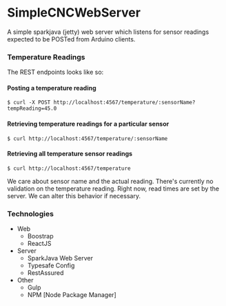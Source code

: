# SimpleCNCWebServer

A simple sparkjava (jetty) web server which listens for sensor readings expected to be POSTed from Arduino clients.

 
### Temperature Readings
The REST endpoints looks like so:

#### Posting a temperature reading
`$ curl -X POST http://localhost:4567/temperature/:sensorName?tempReading=45.0`

#### Retrieving temperature readings for a particular sensor
`$ curl http://localhost:4567/temperature/:sensorName`

#### Retrieving all temperature sensor readings
`$ curl http://localhost:4567/temperature`

We care about sensor name and the actual reading. There's currently no validation on the temperature reading. Right now, read times are set by the server. We can alter this behavior if necessary.
 
### Technologies
 - Web
   + Boostrap
   + ReactJS
 - Server
   + SparkJava Web Server
   + Typesafe Config
   + RestAssured
 - Other
   + Gulp 
   + NPM [Node Package Manager]
